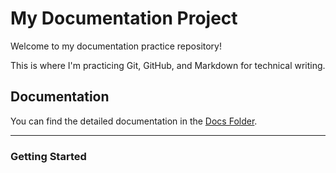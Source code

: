 # My Documentation Project

Welcome to my documentation practice repository!

This is where I'm practicing Git, GitHub, and Markdown for technical writing.

## Documentation

You can find the detailed documentation in the [Docs Folder](docs/).

---

### Getting Started